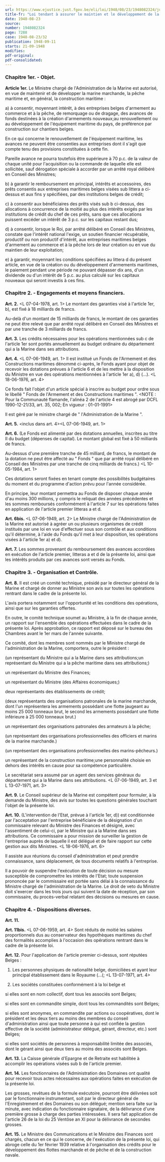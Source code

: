 ```yaml
---
url: https://www.ejustice.just.fgov.be/eli/loi/1948/08/23/1948082324/justel
title-fr: "Loi tendant à assurer le maintien et le développement de la marine marchande, de la pêche maritime [...] et instituant à ces fins un Fonds de l'Armement et des Constructions maritimes. (L 18-06-1976, art. 1) Voir modification(s)"
date: 1948-08-23
source:
number: 1948082324
page: 7288
case: 1948-08-23/32
publication: 1948-09-11
starts: 21-09-1948
modifies:
pdf-original:
pdf-consolidated:
---
```


### Chapitre 1er. - Objet.

**Article 1er.** Le Ministre chargé de l'Administration de la Marine est autorisé, en vue de maintenir et de développer la marine marchande, la pêche maritime et, en général, la construction maritime :

   a) à consentir, moyennant intérêt, à des entreprises belges d'armement au commerce et à la pêche, de remorquage ou de dragage, des avances de fonds destinées à la création d'armements nouveaux;au renouvellement ou au développement de l'équipement maritime du pays, de préférence par construction sur chantiers belges.

En ce qui concerne le renouvellement de l'équipement maritime, les avances ne peuvent être consenties aux entreprises dont il s'agit que compte tenu des provisions constituées à cette fin.

Pareille avance ne pourra toutefois être supérieure à 70 p.c. de la valeur de chaque unité pour l'acquisition ou la commande de laquelle elle est sollicitée, sauf dérogation spéciale à accorder par un arrêté royal délibéré en Conseil des Ministres;

   b) à garantir le remboursement en principal, intérêts et accessoires, des prêts consentis aux entreprises maritimes belges visées sub littera a ci-dessus et aux fins y spécifiées, par des institutions belges de crédit;

   c) à consentir aux bénéficiaires des prêts visés sub b ci-dessus, des allocations à concurrence de la moitié au plus des intérêts exigés par les institutions de crédit du chef de ces prêts, sans que ces allocations puissent excéder un intérêt de 3 p.c. sur les capitaux restant dus;

   d) à consentir, lorsque le Roi, par arrêté délibéré en Conseil des Ministres, constate que l'intérêt national l'exige, un soutien financier récupérable, productif ou non productif d'intérêt, aux entreprises maritimes belges d'armement au commerce et à la pêche lors de leur création ou en vue du maintien de leur exploitation;

   e) à garantir, moyennant les conditions spécifiées au littera d du présent article, en vue de la création ou du développement d'armements maritimes, le paiement pendant une période ne pouvant dépasser dix ans, d'un dividende ou d'un intérêt de 5 p.c. au plus calculé sur les capitaux nouveaux qui seront investis à ces fins.

### Chapitre 2. - Engagements et moyens financiers.

**Art. 2.** <L 07-04-1978, art. 1> Le montant des garanties visé à l'article 1er, b), est fixé à 18 milliards de francs.

Au-delà d'un montant de 15 milliards de francs, le montant de ces garanties ne peut être relevé que par arrêté royal délibéré en Conseil des Ministres et par une tranche de 3 milliards de francs.

**Art. 3.** Les crédits nécessaires pour les opérations mentionnées sub c de l'article 1er sont portés annuellement au budget ordinaire du département qui a la Marine dans ses attributions.

**Art. 4.** <L 07-06-1949, art. 1> Il est institué un Fonds de l'Armement et des Constructions maritimes dénommé ci-après, le Fonds ayant pour objet de recevoir les dotations prévues à l'article 6 et de les mettre à la disposition du Ministre en vue des opérations mentionnées à l'article 1er a), d) (...). <L 18-06-1976, art. 4>

Ce fonds fait l'objet d'un article spécial à inscrire au budget pour ordre sous le libellé " Fonds de l'Armement et des Constructions maritimes ". <NOTE : Pour la Communauté flamande, l'alinéa 2 de l'article 4 est abrogé par DCFL 1990-12-21/33, art. 35, 002;  En vigueur :  01-01-1991>

Il est géré par le ministre chargé de " l'Administration de la Marine ".

**Art. 5.** <inclus dans art. 4><L 07-06-1949, art. 1>

**Art. 6.** (Le Fonds est alimenté par des dotations annuelles, inscrites au titre II du budget (dépenses de capital). Le montant global est fixé à 50 milliards de francs.

Au-dessus d'une première tranche de 45 milliard, de francs, le montant de la dotation ne peut être affecté au " Fonds " que par arrêté royal délibéré en Conseil des Ministres par une tranche de cinq milliards de francs.) <L 10-05-1984, art. 1>

Ces dotations seront fixées en tenant compte des possibilités budgétaires du moment et du programme d'action prévu pour l'année considérée.

En principe, leur montant permettra au Fonds de disposer chaque année d'au moins 300 millions, y compris le reliquat des années précédentes et les sommes remboursés conformément à l'article 7 sur les opérations faites en application de l'article premier litteras a et d.

**Art. 6bis.** <L 07-06-1949, art. 2> Le Ministre chargé de l'Administration de la Marine est autorisé à agréer un ou plusieurs organismes de crédit institués par une loi en vue d'effectuer sous son contrôle et aux conditions qu'il détermine, à l'aide du Fonds qu'il met à leur disposition, les opérations visées à l'article 1er a) et d).

**Art. 7.** Les sommes provenant du remboursement des avances accordées en exécution de l'article premier, litteras a et d de la présente loi, ainsi que les intérêts produits par ces avances sont versés au Fonds.

### Chapitre 3. - Organisation et Contrôle.

**Art. 8.** Il est créé un comité technique, présidé par le directeur général de la Marine et chargé de donner au Ministre son avis sur toutes les opérations rentrant dans le cadre de la présente loi.

L'avis portera notamment sur l'opportunité et les conditions des opérations, ainsi que sur les garanties offertes.

En outre, le comité technique soumet au Ministre, à la fin de chaque année, un rapport sur l'ensemble des opérations effectuées dans le cadre de la présente loi. Après approbation, ce rapport est déposé sur le bureau des Chambres avant le 1er mars de l'année suivante.

Ce comité, dont les membres sont nommés par le Ministre chargé de l'administration de la Marine, comportera, outre le président :

(un représentant du Ministre qui a la Marine dans ses attributions;un représentant du Ministre qui a la pêche maritime dans ses attributions;)

un représentant du Ministre des Finances;

un représentant du Ministre (des Affaires économiques;)

deux représentants des établissements de crédit;

(deux représentants des organisations patronales de la marine marchande, dont l'un représentera les armements possédant une flotte jaugeant au moins 25 000 tonneaux brut, le second les armements possédant une flotte inférieure à 25 000 tonneaux brut.)

un représentant des organisations patronales des armateurs à la pêche;

(un représentant des organisations professionnelles des officiers et marins de la marine marchande.)

(un représentant des organisations professionnelles des marins-pêcheurs.)

un représentant de la construction maritime;une personnalité choisie en dehors des intérêts en cause pour sa compétence particulière.

Le secrétariat sera assumé par un agent des services généraux du département qui a la Marine dans ses attributions. <L 07-06-1949, art. 3 et L 13-07-1971, art. 3>

**Art. 9.** Le Conseil supérieur de la Marine est compétent pour formuler, à la demande du Ministre, des avis sur toutes les questions générales touchant l'objet de la présente loi.

**Art. 10.** (L'intervention de l'Etat, prévue à l'article 1er, d)) est conditionnée par l'acceptation par l'entreprise bénéficiaire de la désignation d'un commissaire relevant du Ministre des Finances et désigné, avec l'assentiment de celui-ci, par le Ministre qui a la Marine dans ses attributions. Ce commissaire a pour mission de surveiller la gestion de l'entreprise auprès de laquelle il est délégué et de faire rapport sur cette gestion aux dits Ministres. <L 18-06-1976, art. 6>

Il assiste aux réunions du conseil d'administration et peut prendre connaissance, sans déplacement, de tous documents relatifs à l'entreprise.

Il a pouvoir de suspendre l'exécution de toute décision ou mesure susceptible de compromettre les intérêts de l'Etat; toute suspension prononcée par le commissaire est portée sans délai à la connaissance du Ministre chargé de l'administration de la Marine. Le droit de veto du Ministre doit s'exercer dans les trois jours qui suivent la date de réception, par son commissaire, du procès-verbal relatant des décisions ou mesures en cause.

### Chapitre 4. - Dispositions diverses.

**Art. 11.** <dispositions modificative>

**Art. 11bis.** <L 07-06-1959, art. 4> Sont réduits de moitié les salaires proportionnels dus au conservateur des hypothèques maritimes du chef des formalités accomplies à l'occasion des opérations rentrant dans le cadre de la présente loi.

**Art. 12.** Pour l'application de l'article premier ci-dessus, sont réputées Belges :

1. Les personnes physiques de nationalité belge, domiciliées et ayant leur principal établissement dans le Royaume (...(; <L 13-07-1971, art. 4>

2. Les sociétés constituées conformément à la loi belge et 

si elles sont en nom collectif, dont tous les associés sont Belges;

si elles sont en commandite simple, dont tous les commandités sont Belges;

si elles sont anonymes, en commandite par actions ou coopératives, dont le président et les deux tiers au moins des membres du conseil d'administration ainsi que toute personne à qui est confiée la gestion effective de la société (administrateur délégué, gérant, directeur, etc.) sont Belges;

si elles sont sociétés de personnes à responsabilité limitée des associés, dont le gérant ainsi que deux tiers au moins des associés sont Belges.

**Art. 13.** La Caisse générale d'Epargne et de Retraite est habilitée à accomplir les opérations visées sub b de l'article premier.

**Art. 14.** Les fonctionnaires de l'Administration des Domaines ont qualité pour recevoir tous actes nécessaires aux opérations faites en exécution de la présente loi.

Les grosses, revêtues de la formule exécutoire, pourront être délivrées soit par le fonctionnaire instrumentant, soit par le directeur général de l'Enregistrement et des Domaines ou son délégué; mention sera faite sur la minute, avec indication du fonctionnaire signataire, de la délivrance d'une première grosse à charge des parties intéressées. Il sera fait application de l'article 26 de la loi du 25 Ventôse an XI pour la délivrance de secondes grosses.

**Art. 15.** Le Ministre des Communications et le Ministre des Finances sont chargés, chacun en ce qui le concerne, de l'exécution de la présente loi, qui abroge celle du 1er février 1939 relative à l'organisation des crédits pour le développement des flottes marchande et de pêche et de la construction navale.

